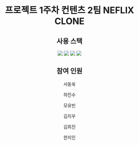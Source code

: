 <div align=center>

  # 프로젝트 1주차 컨텐츠 2팀 NEFLIX CLONE

  ## 사용 스택
  <img src="https://img.shields.io/badge/REACT-61DAFB?style=for-the-badge&logo=react&logoColor=white"/>
  <img src="https://img.shields.io/badge/REDUX-764ABC?style=for-the-badge&logo=redux&logoColor=white"/>
  <img src="https://img.shields.io/badge/AXIOS-5A29E4?style=for-the-badge&logo=axios&logoColor=white"/>
  <img src="https://img.shields.io/badge/STYLEDCOMPONENTS-DB7093?style=for-the-badge&logo=styled-components&logoColor=white"/>

  ## 참여 인원
  서동욱
  <br />
  
  하진수
  <br />
  
  모유빈
  <br />
  
  김지우
  <br />
  
  김희진
  <br />
  
  한지인
  <br />
</div>
